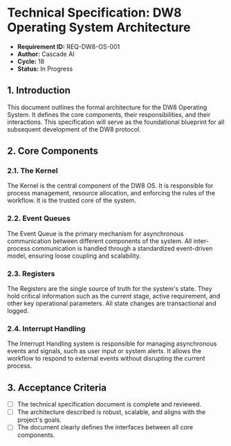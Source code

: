 # Technical Specification: DW8 Operating System Architecture
- **Requirement ID:** REQ-DW8-OS-001
- **Author:** Cascade AI
- **Cycle:** 18
- **Status:** In Progress

## 1. Introduction
This document outlines the formal architecture for the DW8 Operating System. It defines the core components, their responsibilities, and their interactions. This specification will serve as the foundational blueprint for all subsequent development of the DW8 protocol.

## 2. Core Components

### 2.1. The Kernel
The Kernel is the central component of the DW8 OS. It is responsible for process management, resource allocation, and enforcing the rules of the workflow. It is the trusted core of the system.

### 2.2. Event Queues
The Event Queue is the primary mechanism for asynchronous communication between different components of the system. All inter-process communication is handled through a standardized event-driven model, ensuring loose coupling and scalability.

### 2.3. Registers
The Registers are the single source of truth for the system's state. They hold critical information such as the current stage, active requirement, and other key operational parameters. All state changes are transactional and logged.

### 2.4. Interrupt Handling
The Interrupt Handling system is responsible for managing asynchronous events and signals, such as user input or system alerts. It allows the workflow to respond to external events without disrupting the current process.

## 3. Acceptance Criteria
- [ ] The technical specification document is complete and reviewed.
- [ ] The architecture described is robust, scalable, and aligns with the project's goals.
- [ ] The document clearly defines the interfaces between all core components.
